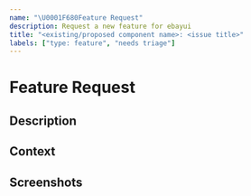 ```yaml
---
name: "\U0001F680Feature Request"
description: Request a new feature for ebayui
title: "<existing/proposed component name>: <issue title>"
labels: ["type: feature", "needs triage"]
---
```


<!-- Delete any sections below that are not relevant. -->

# Feature Request

## Description

<!-- What is the new feature? What problem does it solve? -->

## Context

<!-- Provide additional contextual information if needed. -->

## Screenshots

<!-- Upload screenshots if appropriate. -->
